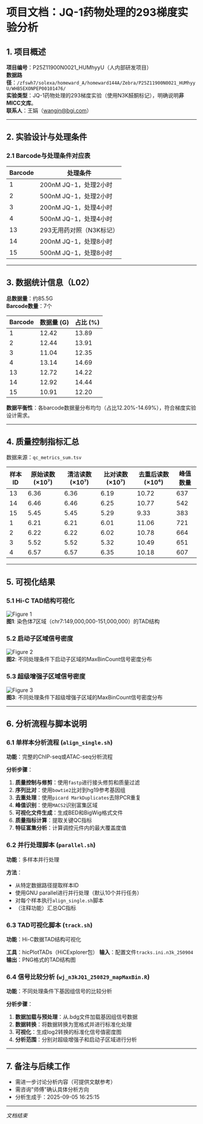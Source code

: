 # 项目文档：JQ-1药物处理的293梯度实验分析

## 1. 项目概述

**项目编号**：P25Z11900N0021_HUMhyyU（人内部研发项目）  
**数据路径**：`/zfswh7/solexa/homeward_A/homeward144A/Zebra/P25Z11900N0021_HUMhyyU/WHB5EXONPEP00101476/`  
**实验类型**：JQ-1药物处理的293梯度实验（使用N3K醛酮标记），明确说明**非MICC文库**。  
**联系人**：王娟（wangjn@bgi.com）

---

## 2. 实验设计与处理条件

### 2.1 Barcode与处理条件对应表

| Barcode | 处理条件                |
|---------|-------------------------|
| 1       | 200nM JQ-1，处理2小时   |
| 2       | 500nM JQ-1，处理2小时   |
| 3       | 200nM JQ-1，处理4小时   |
| 4       | 500nM JQ-1，处理4小时   |
| 13      | 293无用药对照（N3K标记）|
| 14      | 200nM JQ-1，处理8小时   |
| 15      | 500nM JQ-1，处理8小时   |

---

## 3. 数据统计信息（L02）

**总数据量**：约85.5G  
**Barcode数量**：7个

| Barcode | 数据量 (G) | 占比 (%) |
|---------|------------|----------|
| 1       | 12.42      | 13.89    |
| 2       | 12.44      | 13.91    |
| 3       | 11.04      | 12.35    |
| 4       | 13.14      | 14.69    |
| 13      | 12.72      | 14.22    |
| 14      | 12.92      | 14.44    |
| 15      | 10.91      | 12.20    |

**数据平衡性**：各barcode数据量分布均匀（占比12.20%-14.69%），符合梯度实验设计需求。

---

## 4. 质量控制指标汇总

数据来源：`qc_metrics_sum.tsv`

| 样本ID | 原始读数 (×10⁷) | 清洁读数 (×10⁷) | 比对读数 (×10⁷) | 去重后读数 (×10⁶) | 峰值数量 |
|--------|------------------|------------------|------------------|--------------------|----------|
| 13     | 6.36             | 6.36             | 6.19             | 10.72              | 637      |
| 14     | 6.46             | 6.46             | 6.25             | 10.77              | 542      |
| 15     | 5.45             | 5.45             | 5.29             | 9.33               | 383      |
| 1      | 6.21             | 6.21             | 6.01             | 11.06              | 721      |
| 2      | 6.22             | 6.22             | 6.02             | 10.78              | 664      |
| 3      | 5.52             | 5.52             | 5.32             | 10.49              | 651      |
| 4      | 6.57             | 6.57             | 6.35             | 10.18              | 607      |

---

## 5. 可视化结果

### 5.1 Hi-C TAD结构可视化
![Figure 1](./files/micc_SE_n3k_1.png)  
**图1**: 染色体7区域（chr7:149,000,000-151,000,000）的TAD结构

### 5.2 启动子区域信号密度
![Figure 2](./files/wj_n3kJQ1_250829_n3k_maxBinCount_promoter_density.png)  
**图2**: 不同处理条件下启动子区域的MaxBinCount信号密度分布

### 5.3 超级增强子区域信号密度
![Figure 3](./files/wj_n3kJQ1_250829_n3k_maxBinCount_super_enhancer_density.png)  
**图3**: 不同处理条件下超级增强子区域的MaxBinCount信号密度分布

---

## 6. 分析流程与脚本说明

### 6.1 单样本分析流程 (`align_single.sh`)

**功能**：完整的ChIP-seq或ATAC-seq分析流程

**分析步骤**：
1. **质量控制与修剪**：使用`fastp`进行接头修剪和质量过滤
2. **序列比对**：使用`bowtie2`比对到hg19参考基因组
3. **去重处理**：使用`picard MarkDuplicates`去除PCR重复
4. **峰值识别**：使用`MACS2`识别富集区域
5. **可视化文件生成**：生成BED和BigWig格式文件
6. **质量指标计算**：提取关键QC指标
7. **特征富集分析**：计算调控元件内的最大覆盖度值

### 6.2 并行处理脚本 (`parallel.sh`)

**功能**：多样本并行处理

**方法**：
- 从特定数据路径提取样本ID
- 使用GNU parallel进行并行处理（默认10个并行任务）
- 对每个样本执行`align_single.sh`脚本
- （注释功能）汇总QC指标

### 6.3 TAD可视化脚本 (`track.sh`)

**功能**：Hi-C数据TAD结构可视化

**工具**：hicPlotTADs（HiCExplorer包）
**输入**：配置文件`tracks.ini.n3k_250904`
**输出**：PNG格式的TAD结构图

### 6.4 信号比较分析 (`wj_n3kJQ1_250829_mapMaxBin.R`)

**功能**：不同处理条件下基因组信号的比较分析

**分析步骤**：
1. **数据加载与预处理**：从.bdg文件加载基因组信号数据
2. **数据转换**：将数据转换为宽格式并进行标准化处理
3. **可视化**：生成log2转换的标准化信号值密度图
4. **分析范围**：分别对超级增强子和启动子区域进行分析

---

## 7. 备注与后续工作

- 需进一步讨论分析内容（可提供文献参考）
- 需咨询"师傅"确认具体分析方向
- 分析生成于：2025-09-05 16:25:15

--- 

*文档结束*